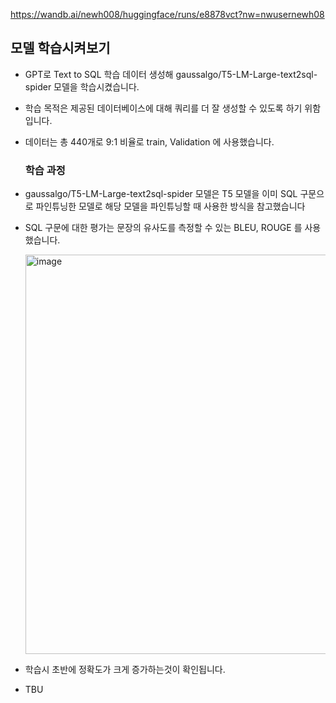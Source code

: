 https://wandb.ai/newh008/huggingface/runs/e8878vct?nw=nwusernewh08

## 모델 학습시켜보기

- GPT로 Text to SQL 학습 데이터 생성해 gaussalgo/T5-LM-Large-text2sql-spider 모델을 학습시켰습니다.
- 학습 목적은 제공된 데이터베이스에 대해 쿼리를 더 잘 생성할 수 있도록 하기 위함입니다.
- 데이터는 총 440개로 9:1 비율로 train, Validation 에 사용했습니다.

  ### 학습 과정
- gaussalgo/T5-LM-Large-text2sql-spider 모델은 T5 모델을 이미 SQL 구문으로 파인튜닝한 모델로 해당 모델을 파인튜닝할 때 사용한 방식을 참고했습니다
- SQL 구문에 대한 평가는 문장의 유사도를 측정할 수 있는 BLEU, ROUGE 를 사용했습니다.

  <img width="639" alt="image" src="https://github.com/user-attachments/assets/c95b35e0-16d8-42d6-aac2-f47f1f707248" />

- 학습시 초반에 정확도가 크게 증가하는것이 확인됩니다.

- TBU
